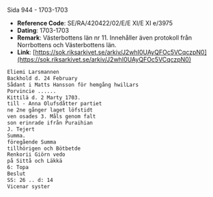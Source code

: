 Sida 944 - 1703-1703

- **Reference Code**: SE/RA/420422/02/E/E XI/E XI e/3975
- **Dating**: 1703-1703
- **Remark**: Västerbottens län nr 11. Innehåller även protokoll från Norrbottens och Västerbottens län.
- **Link**: [https://sok.riksarkivet.se/arkiv/J2whI0UAyQFOc5VCqczpN0](https://sok.riksarkivet.se/arkiv/J2whI0UAyQFOc5VCqczpN0)

```txt linenums="1"
Eliemi Larsmannen
Backhold d. 24 February
Sådant i Matts Hansson för hemgång hwilLars
Porvincie ......
Kittilä d. 2 Marty 1703.
till - Anna Olufsdåtter partiet
ne 2ne gånger laget löfstidt
ven osades 3. Måls genom falt
son erinrade ifrån Puraihian
J. Tejert
Summa.
föregående Summa
tillhörigen och Bötbetde
Renkorii Giörn vedo
på Sittå och Läkkä
6: Topa
Beslut
SS: 26 .. d: 14
Vicenar syster
```
